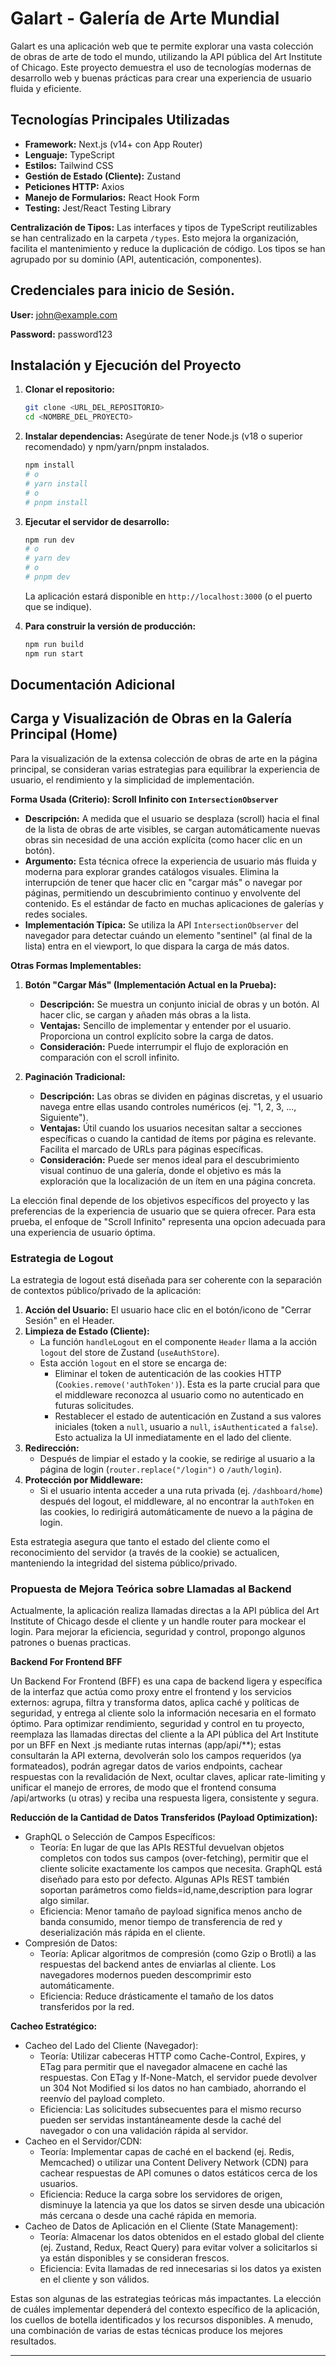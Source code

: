 # Galart - Galería de Arte Mundial

Galart es una aplicación web que te permite explorar una vasta colección de obras de arte de todo el mundo, utilizando la API pública del Art Institute of Chicago. Este proyecto demuestra el uso de tecnologías modernas de desarrollo web y buenas prácticas para crear una experiencia de usuario fluida y eficiente.

## Tecnologías Principales Utilizadas

*   **Framework:** Next.js (v14+ con App Router)
*   **Lenguaje:** TypeScript
*   **Estilos:** Tailwind CSS
*   **Gestión de Estado (Cliente):** Zustand
*   **Peticiones HTTP:** Axios
*   **Manejo de Formularios:** React Hook Form
*   **Testing:** Jest/React Testing Library

**Centralización de Tipos:**
Las interfaces y tipos de TypeScript reutilizables se han centralizado en la carpeta `/types`. Esto mejora la organización, facilita el mantenimiento y reduce la duplicación de código. Los tipos se han agrupado por su dominio (API, autenticación, componentes).

## Credenciales para inicio de Sesión.

**User:** john@example.com

**Password:** password123


## Instalación y Ejecución del Proyecto

1.  **Clonar el repositorio:**
    ```bash
    git clone <URL_DEL_REPOSITORIO>
    cd <NOMBRE_DEL_PROYECTO>
    ```
2.  **Instalar dependencias:**
    Asegúrate de tener Node.js (v18 o superior recomendado) y npm/yarn/pnpm instalados.
    ```bash
    npm install
    # o
    # yarn install
    # o
    # pnpm install
    ```
3.  **Ejecutar el servidor de desarrollo:**
    ```bash
    npm run dev
    # o
    # yarn dev
    # o
    # pnpm dev
    ```
    La aplicación estará disponible en `http://localhost:3000` (o el puerto que se indique).

4.  **Para construir la versión de producción:**
    ```bash
    npm run build
    npm run start
    ```

## Documentación Adicional

## Carga y Visualización de Obras en la Galería Principal (Home)

Para la visualización de la extensa colección de obras de arte en la página principal, se consideran varias estrategias para equilibrar la experiencia de usuario, el rendimiento y la simplicidad de implementación.

**Forma Usada (Criterio): Scroll Infinito con `IntersectionObserver`**

*   **Descripción:** A medida que el usuario se desplaza (scroll) hacia el final de la lista de obras de arte visibles, se cargan automáticamente nuevas obras sin necesidad de una acción explícita (como hacer clic en un botón).
*   **Argumento:** Esta técnica ofrece la experiencia de usuario más fluida y moderna para explorar grandes catálogos visuales. Elimina la interrupción de tener que hacer clic en "cargar más" o navegar por páginas, permitiendo un descubrimiento continuo y envolvente del contenido. Es el estándar de facto en muchas aplicaciones de galerías y redes sociales.
*   **Implementación Típica:** Se utiliza la API `IntersectionObserver` del navegador para detectar cuándo un elemento "sentinel" (al final de la lista) entra en el viewport, lo que dispara la carga de más datos.

**Otras Formas Implementables:**

1.  **Botón "Cargar Más" (Implementación Actual en la Prueba):**
    *   **Descripción:** Se muestra un conjunto inicial de obras y un botón. Al hacer clic, se cargan y añaden más obras a la lista.
    *   **Ventajas:** Sencillo de implementar y entender por el usuario. Proporciona un control explícito sobre la carga de datos.
    *   **Consideración:** Puede interrumpir el flujo de exploración en comparación con el scroll infinito.

2.  **Paginación Tradicional:**
    *   **Descripción:** Las obras se dividen en páginas discretas, y el usuario navega entre ellas usando controles numéricos (ej. "1, 2, 3, ..., Siguiente").
    *   **Ventajas:** Útil cuando los usuarios necesitan saltar a secciones específicas o cuando la cantidad de ítems por página es relevante. Facilita el marcado de URLs para páginas específicas.
    *   **Consideración:** Puede ser menos ideal para el descubrimiento visual continuo de una galería, donde el objetivo es más la exploración que la localización de un ítem en una página concreta.

La elección final depende de los objetivos específicos del proyecto y las preferencias de la experiencia de usuario que se quiera ofrecer. Para esta prueba, el enfoque de "Scroll Infinito" representa una opcion adecuada para una experiencia de usuario óptima.

### Estrategia de Logout

La estrategia de logout está diseñada para ser coherente con la separación de contextos público/privado de la aplicación:

1.  **Acción del Usuario:** El usuario hace clic en el botón/icono de "Cerrar Sesión" en el Header.
2.  **Limpieza de Estado (Cliente):**
    *   La función `handleLogout` en el componente `Header` llama a la acción `logout` del store de Zustand (`useAuthStore`).
    *   Esta acción `logout` en el store se encarga de:
        *   Eliminar el token de autenticación de las cookies HTTP (`Cookies.remove('authToken')`). Esta es la parte crucial para que el middleware reconozca al usuario como no autenticado en futuras solicitudes.
        *   Restablecer el estado de autenticación en Zustand a sus valores iniciales (token a `null`, usuario a `null`, `isAuthenticated` a `false`). Esto actualiza la UI inmediatamente en el lado del cliente.
3.  **Redirección:**
    *   Después de limpiar el estado y la cookie, se redirige al usuario a la página de login (`router.replace("/login")` o `/auth/login`).
4.  **Protección por Middleware:**
    *   Si el usuario intenta acceder a una ruta privada (ej. `/dashboard/home`) después del logout, el middleware, al no encontrar la `authToken` en las cookies, lo redirigirá automáticamente de nuevo a la página de login.

Esta estrategia asegura que tanto el estado del cliente como el reconocimiento del servidor (a través de la cookie) se actualicen, manteniendo la integridad del sistema público/privado.

### Propuesta de Mejora Teórica sobre Llamadas al Backend

Actualmente, la aplicación realiza llamadas directas a la API pública del Art Institute of Chicago desde el cliente y un handle router para mockear el login. Para mejorar la eficiencia, seguridad y control, propongo algunos patrones o buenas practicas.

**Backend For Frontend BFF**

Un Backend For Frontend (BFF) es una capa de backend ligera y específica de la interfaz que actúa como proxy entre el frontend y los servicios externos: agrupa, filtra y transforma datos, aplica caché y políticas de seguridad, y entrega al cliente solo la información necesaria en el formato óptimo. Para optimizar rendimiento, seguridad y control en tu proyecto, reemplaza las llamadas directas del cliente a la API pública del Art Institute por un BFF en Next .js mediante rutas internas (app/api/**); estas consultarán la API externa, devolverán solo los campos requeridos (ya formateados), podrán agregar datos de varios endpoints, cachear respuestas con la revalidación de Next, ocultar claves, aplicar rate-limiting y unificar el manejo de errores, de modo que el frontend consuma /api/artworks (u otras) y reciba una respuesta ligera, consistente y segura.

**Reducción de la Cantidad de Datos Transferidos (Payload Optimization):**

* GraphQL o Selección de Campos Específicos:
    * Teoría: En lugar de que las APIs RESTful devuelvan objetos completos con todos sus campos (over-fetching), permitir que el cliente solicite exactamente los campos que necesita. GraphQL está diseñado para esto por defecto. Algunas APIs REST también soportan parámetros como fields=id,name,description para lograr algo similar.
    * Eficiencia: Menor tamaño de payload significa menos ancho de banda consumido, menor tiempo de transferencia de red y deserialización más rápida en el cliente.
* Compresión de Datos:
    * Teoría: Aplicar algoritmos de compresión (como Gzip o Brotli) a las respuestas del backend antes de enviarlas al cliente. Los navegadores modernos pueden descomprimir esto automáticamente.
    * Eficiencia: Reduce drásticamente el tamaño de los datos transferidos por la red.

**Cacheo Estratégico:**

* Cacheo del Lado del Cliente (Navegador):
    * Teoría: Utilizar cabeceras HTTP como Cache-Control, Expires, y ETag para permitir que el navegador almacene en caché las respuestas. Con ETag y If-None-Match, el servidor puede devolver un 304 Not Modified si los datos no han cambiado, ahorrando el reenvío del payload completo.
    * Eficiencia: Las solicitudes subsecuentes para el mismo recurso pueden ser servidas instantáneamente desde la caché del navegador o con una validación rápida al servidor.
* Cacheo en el Servidor/CDN:
    * Teoría: Implementar capas de caché en el backend (ej. Redis, Memcached) o utilizar una Content Delivery Network (CDN) para cachear respuestas de API comunes o datos estáticos cerca de los usuarios.
    * Eficiencia: Reduce la carga sobre los servidores de origen, disminuye la latencia ya que los datos se sirven desde una ubicación más cercana o desde una caché rápida en memoria.
* Cacheo de Datos de Aplicación en el Cliente (State Management):
    * Teoría: Almacenar los datos obtenidos en el estado global del cliente (ej. Zustand, Redux, React Query) para evitar volver a solicitarlos si ya están disponibles y se consideran frescos.
    * Eficiencia: Evita llamadas de red innecesarias si los datos ya existen en el cliente y son válidos.
 
Estas son algunas de las estrategias teóricas más impactantes. La elección de cuáles implementar dependerá del contexto específico de la aplicación, los cuellos de botella identificados y los recursos disponibles. A menudo, una combinación de varias de estas técnicas produce los mejores resultados.

---

